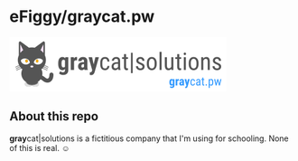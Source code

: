 # eFiggy/graycat.pw

![graycat\|solutions_logo](./docs/img/logo.png)

## About this repo

**gray**cat\|solutions is a fictitious company that I'm using for schooling. None of this is real. ☺
